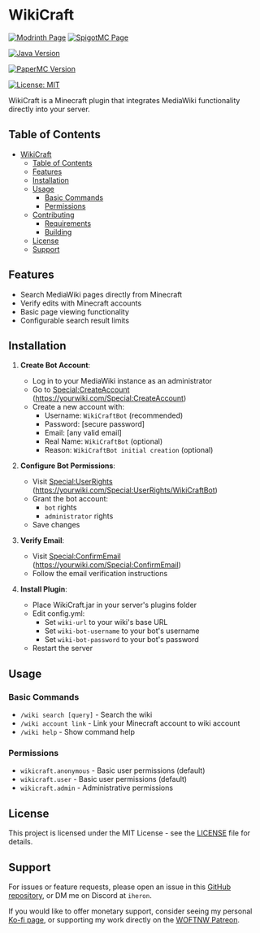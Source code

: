 # WikiCraft

[![Modrinth Page](https://img.shields.io/badge/Modrinth-WikiCraft-darkgreen)](https://modrinth.com/plugin/wikicraft)
[![SpigotMC Page](https://img.shields.io/badge/SpigotMC-WikiCraft-yellow)](https://www.spigotmc.org/resources/wikicraft.121764/)

[![Java Version](https://img.shields.io/badge/Java-21-blue.svg)](https://openjdk.org/projects/jdk/21/)

[![PaperMC Version](https://img.shields.io/badge/PaperMC-1.21.8-blue.svg)](https://papermc.io/downloads)

[![License: MIT](https://img.shields.io/badge/License-MIT-yellow.svg)](https://opensource.org/licenses/MIT)

WikiCraft is a Minecraft plugin that integrates MediaWiki functionality directly into your server.

## Table of Contents

- [WikiCraft](#wikicraft)
  - [Table of Contents](#table-of-contents)
  - [Features](#features)
  - [Installation](#installation)
  - [Usage](#usage)
    - [Basic Commands](#basic-commands)
    - [Permissions](#permissions)
  - [Contributing](#contributing)
    - [Requirements](#requirements)
    - [Building](#building)
  - [License](#license)
  - [Support](#support)

## Features

- Search MediaWiki pages directly from Minecraft
- Verify edits with Minecraft accounts
- Basic page viewing functionality
- Configurable search result limits

## Installation

1. **Create Bot Account**:
   - Log in to your MediaWiki instance as an administrator
   - Go to [Special:CreateAccount](https://yourwiki.com/Special:CreateAccount) (https://yourwiki.com/Special:CreateAccount)
   - Create a new account with:
     - Username: `WikiCraftBot` (recommended)
     - Password: [secure password]
     - Email: [any valid email]
     - Real Name: `WikiCraftBot` (optional)
     - Reason: `WikiCraftBot initial creation` (optional)

2. **Configure Bot Permissions**:
   - Visit [Special:UserRights](https://yourwiki.com/Special:UserRights/WikiCraftBot) (https://yourwiki.com/Special:UserRights/WikiCraftBot)
   - Grant the bot account:
     - `bot` rights
     - `administrator` rights
   - Save changes

3. **Verify Email**:
   - Visit [Special:ConfirmEmail](https://yourwiki.com/Special:ConfirmEmail) (https://yourwiki.com/Special:ConfirmEmail)
   - Follow the email verification instructions

4. **Install Plugin**:
   - Place WikiCraft.jar in your server's plugins folder
   - Edit config.yml:
     - Set `wiki-url` to your wiki's base URL
     - Set `wiki-bot-username` to your bot's username
     - Set `wiki-bot-password` to your bot's password
   - Restart the server

## Usage

### Basic Commands

- `/wiki search [query]` - Search the wiki
- `/wiki account link` - Link your Minecraft account to wiki account
- `/wiki help` - Show command help

### Permissions

- `wikicraft.anonymous` - Basic user permissions (default)
- `wikicraft.user` - Basic user permissions (default)
- `wikicraft.admin` - Administrative permissions

## License

This project is licensed under the MIT License - see the [LICENSE](LICENSE) file for details.

## Support

For issues or feature requests, please open an issue in this [GitHub repository](https://github.com/WOFTNW/WikiCraft), or DM me on Discord at `iheron`.

If you would like to offer monetary support, consider seeing my personal [Ko-fi page](https://ko-fi.com/iheron), or supporting my work directly on the [WOFTNW Patreon](https://www.patreon.com/woftnw).
